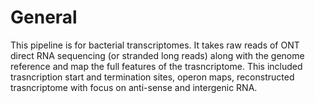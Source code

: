 # General
This pipeline is for bacterial transcriptomes. It takes raw reads of ONT direct RNA sequencing (or stranded long reads) along with the genome reference and map the full features of the trasncriptome. This included trasncription start and termination sites, operon maps, reconstructed trasncriptome with focus on anti-sense and intergenic RNA.
